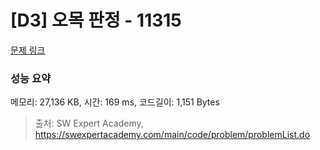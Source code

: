# [D3] 오목 판정 - 11315 

[문제 링크](https://swexpertacademy.com/main/code/problem/problemDetail.do?contestProbId=AXaSUPYqPYMDFASQ) 

### 성능 요약

메모리: 27,136 KB, 시간: 169 ms, 코드길이: 1,151 Bytes



> 출처: SW Expert Academy, https://swexpertacademy.com/main/code/problem/problemList.do